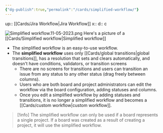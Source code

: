```yaml
---
{"dg-publish":true,"permalink":"/cards/simplified-workflow/"}
---
```


up:: [[Cards/Jira Workflow\|Jira Workflow]] 
x:: 
d:: c

![Simplified workflow.11-05-2023.png](/img/user/Extras/Images/Simplified%20workflow.11-05-2023.png)
Here's a picture of a [[Cards/Simplified workflow\|Simplified workflow]] 

- The simplified workflow is an easy-to-use workflow.
- The **simplified workflow** uses only [[Cards/global transitions\|global transitions]], has a resolution that sets and clears automatically, and doesn't have conditions, validators, or transition screens
	- There are no screens for transitions and users can transition an issue from any status to any other status (drag freely between columns).
	- Users who are both board and project administrators can edit the workflow via the board configuration, adding statuses and columns.
	- Once you edit a simplified workflow by adding statuses and transitions, it is no longer a simplified workflow and becomes a [[Cards/custom workflow\|custom workflow]].

>[!info]
> The simplified workflow can only be used if a board represents a single project. If a board was created as a result of creating a project, it will use the simplified workflow.


